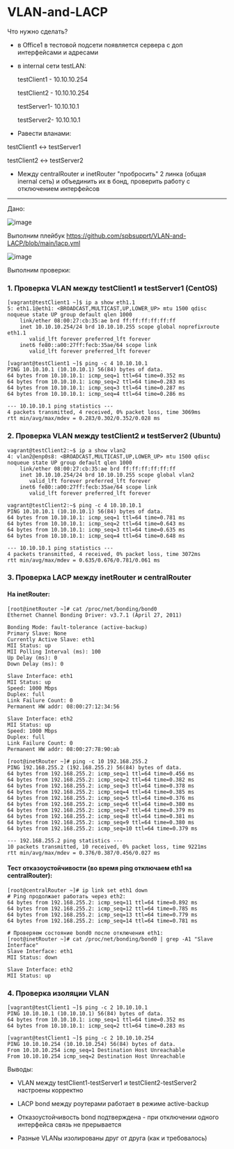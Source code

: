 # VLAN-and-LACP

Что нужно сделать?
- в Office1 в тестовой подсети появляется сервера с доп интерфейсами и адресами

- в internal сети testLAN:

  testClient1 - 10.10.10.254

  testClient2 - 10.10.10.254

  testServer1- 10.10.10.1

  testServer2- 10.10.10.1

- Равести вланами:

testClient1 <-> testServer1

testClient2 <-> testServer2

- Между centralRouter и inetRouter "пробросить" 2 линка (общая inernal сеть) и объединить их в бонд, проверить работу c отключением интерфейсов


---

Дано:

![image](https://github.com/user-attachments/assets/06fe42a6-2849-476d-8b3f-ed3ef1a97bf5)


Выполним плейбук https://github.com/spbsupprt/VLAN-and-LACP/blob/main/lacp.yml


![image](https://github.com/user-attachments/assets/c60984b3-0e23-45ac-bd76-7ca0ef82c474)


Выполним проверки:

### 1. Проверка VLAN между testClient1 и testServer1 (CentOS)

```
[vagrant@testClient1 ~]$ ip a show eth1.1
5: eth1.1@eth1: <BROADCAST,MULTICAST,UP,LOWER_UP> mtu 1500 qdisc noqueue state UP group default qlen 1000
    link/ether 08:00:27:cb:35:ae brd ff:ff:ff:ff:ff:ff
    inet 10.10.10.254/24 brd 10.10.10.255 scope global noprefixroute eth1.1
       valid_lft forever preferred_lft forever
    inet6 fe80::a00:27ff:fecb:35ae/64 scope link 
       valid_lft forever preferred_lft forever

[vagrant@testClient1 ~]$ ping -c 4 10.10.10.1
PING 10.10.10.1 (10.10.10.1) 56(84) bytes of data.
64 bytes from 10.10.10.1: icmp_seq=1 ttl=64 time=0.352 ms
64 bytes from 10.10.10.1: icmp_seq=2 ttl=64 time=0.283 ms
64 bytes from 10.10.10.1: icmp_seq=3 ttl=64 time=0.287 ms
64 bytes from 10.10.10.1: icmp_seq=4 ttl=64 time=0.286 ms

--- 10.10.10.1 ping statistics ---
4 packets transmitted, 4 received, 0% packet loss, time 3069ms
rtt min/avg/max/mdev = 0.283/0.302/0.352/0.028 ms
```
### 2. Проверка VLAN между testClient2 и testServer2 (Ubuntu)

```
vagrant@testClient2:~$ ip a show vlan2
4: vlan2@enp0s8: <BROADCAST,MULTICAST,UP,LOWER_UP> mtu 1500 qdisc noqueue state UP group default qlen 1000
    link/ether 08:00:27:cb:35:ae brd ff:ff:ff:ff:ff:ff
    inet 10.10.10.254/24 brd 10.10.10.255 scope global vlan2
       valid_lft forever preferred_lft forever
    inet6 fe80::a00:27ff:fecb:35ae/64 scope link 
       valid_lft forever preferred_lft forever

vagrant@testClient2:~$ ping -c 4 10.10.10.1
PING 10.10.10.1 (10.10.10.1) 56(84) bytes of data.
64 bytes from 10.10.10.1: icmp_seq=1 ttl=64 time=0.781 ms
64 bytes from 10.10.10.1: icmp_seq=2 ttl=64 time=0.643 ms
64 bytes from 10.10.10.1: icmp_seq=3 ttl=64 time=0.635 ms
64 bytes from 10.10.10.1: icmp_seq=4 ttl=64 time=0.648 ms

--- 10.10.10.1 ping statistics ---
4 packets transmitted, 4 received, 0% packet loss, time 3072ms
rtt min/avg/max/mdev = 0.635/0.676/0.781/0.061 ms
```

### 3. Проверка LACP между inetRouter и centralRouter

#### На inetRouter:

```
[root@inetRouter ~]# cat /proc/net/bonding/bond0
Ethernet Channel Bonding Driver: v3.7.1 (April 27, 2011)

Bonding Mode: fault-tolerance (active-backup)
Primary Slave: None
Currently Active Slave: eth1
MII Status: up
MII Polling Interval (ms): 100
Up Delay (ms): 0
Down Delay (ms): 0

Slave Interface: eth1
MII Status: up
Speed: 1000 Mbps
Duplex: full
Link Failure Count: 0
Permanent HW addr: 08:00:27:12:34:56

Slave Interface: eth2
MII Status: up
Speed: 1000 Mbps
Duplex: full
Link Failure Count: 0
Permanent HW addr: 08:00:27:78:90:ab

[root@inetRouter ~]# ping -c 10 192.168.255.2
PING 192.168.255.2 (192.168.255.2) 56(84) bytes of data.
64 bytes from 192.168.255.2: icmp_seq=1 ttl=64 time=0.456 ms
64 bytes from 192.168.255.2: icmp_seq=2 ttl=64 time=0.382 ms
64 bytes from 192.168.255.2: icmp_seq=3 ttl=64 time=0.378 ms
64 bytes from 192.168.255.2: icmp_seq=4 ttl=64 time=0.385 ms
64 bytes from 192.168.255.2: icmp_seq=5 ttl=64 time=0.376 ms
64 bytes from 192.168.255.2: icmp_seq=6 ttl=64 time=0.380 ms
64 bytes from 192.168.255.2: icmp_seq=7 ttl=64 time=0.379 ms
64 bytes from 192.168.255.2: icmp_seq=8 ttl=64 time=0.381 ms
64 bytes from 192.168.255.2: icmp_seq=9 ttl=64 time=0.380 ms
64 bytes from 192.168.255.2: icmp_seq=10 ttl=64 time=0.379 ms

--- 192.168.255.2 ping statistics ---
10 packets transmitted, 10 received, 0% packet loss, time 9221ms
rtt min/avg/max/mdev = 0.376/0.387/0.456/0.027 ms
```
#### Тест отказоустойчивости (во время ping отключаем eth1 на centralRouter):

```
[root@centralRouter ~]# ip link set eth1 down
# Ping продолжает работать через eth2:
64 bytes from 192.168.255.2: icmp_seq=11 ttl=64 time=0.892 ms
64 bytes from 192.168.255.2: icmp_seq=12 ttl=64 time=0.785 ms
64 bytes from 192.168.255.2: icmp_seq=13 ttl=64 time=0.779 ms
64 bytes from 192.168.255.2: icmp_seq=14 ttl=64 time=0.781 ms

# Проверяем состояние bond0 после отключения eth1:
[root@inetRouter ~]# cat /proc/net/bonding/bond0 | grep -A1 "Slave Interface"
Slave Interface: eth1
MII Status: down

Slave Interface: eth2
MII Status: up
```
### 4. Проверка изоляции VLAN

```
[vagrant@testClient1 ~]$ ping -c 2 10.10.10.1
PING 10.10.10.1 (10.10.10.1) 56(84) bytes of data.
64 bytes from 10.10.10.1: icmp_seq=1 ttl=64 time=0.352 ms
64 bytes from 10.10.10.1: icmp_seq=2 ttl=64 time=0.283 ms

[vagrant@testClient1 ~]$ ping -c 2 10.10.10.254
PING 10.10.10.254 (10.10.10.254) 56(84) bytes of data.
From 10.10.10.254 icmp_seq=1 Destination Host Unreachable
From 10.10.10.254 icmp_seq=2 Destination Host Unreachable
```
Выводы:

- VLAN между testClient1-testServer1 и testClient2-testServer2 настроены корректно

- LACP bond между роутерами работает в режиме active-backup

- Отказоустойчивость bond подтверждена - при отключении одного интерфейса связь не прерывается

- Разные VLANы изолированы друг от друга (как и требовалось)
